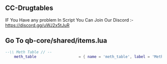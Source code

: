 ## CC-Drugtables
IF You Have any problem In Script You Can Join Our Discord :-https://discord.gg/uWJ2x5tJuR

## Go To qb-core/shared/items.lua

```lua
--\\ Meth Table // --
    meth_table                   = { name = 'meth_table', label = 'Meth Table', weight = 100, type = 'item', image = 'meth_table.png', unique = true, useable = true, shouldClose = true, combinable = nil, description = 'A Table' },

```